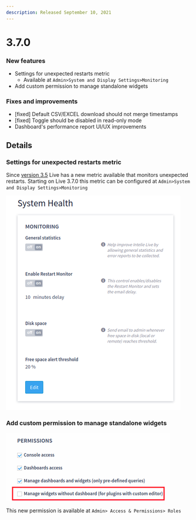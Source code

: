 ```yaml
---
description: Released September 10, 2021
---
```


# 3.7.0



### New features

* Settings for unexpected restarts metric
  * Available at `Admin>System and Display Settings>Monitoring`
* Add custom permission to manage standalone widgets

### Fixes and improvements

* \[fixed] Default CSV/EXCEL download should not merge timestamps&#x20;
* \[fixed] Toggle should be disabled in read-only mode
* Dashboard's performance report UI/UX improvements

## Details

### Settings for unexpected restarts metric

Since [version 3.5](3.5.0.md) Live has a new metric available that monitors unexpected restarts. Starting on Live 3.7.0 this metric can be configured at `Admin>System and Display Settings>Monitoring`

&#x20;

![System Health configurantion](<../../.gitbook/assets/image (126).png>)

### Add custom permission to manage standalone widgets

![New permission to manage standalone widgets](<../../.gitbook/assets/image (22).png>)

This new permission is available at `Admin> Access & Permissions> Roles`
